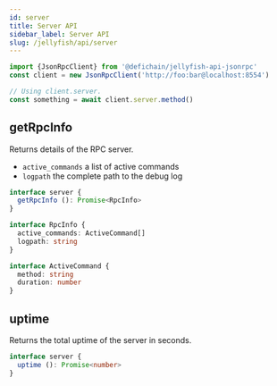 ```yaml
---
id: server
title: Server API
sidebar_label: Server API
slug: /jellyfish/api/server
---
```


```js
import {JsonRpcClient} from '@defichain/jellyfish-api-jsonrpc'
const client = new JsonRpcClient('http://foo:bar@localhost:8554')

// Using client.server.
const something = await client.server.method()
```

## getRpcInfo

Returns details of the RPC server.
- `active_commands` a list of active commands
- `logpath` the complete path to the debug log

```ts title="client.server.getRpcInfo()"
interface server {
  getRpcInfo (): Promise<RpcInfo>
}

interface RpcInfo {
  active_commands: ActiveCommand[]
  logpath: string
}

interface ActiveCommand {
  method: string
  duration: number
}
```

## uptime

Returns the total uptime of the server in seconds.

```ts title="client.server.uptime()"
interface server {
  uptime (): Promise<number>
}
```
